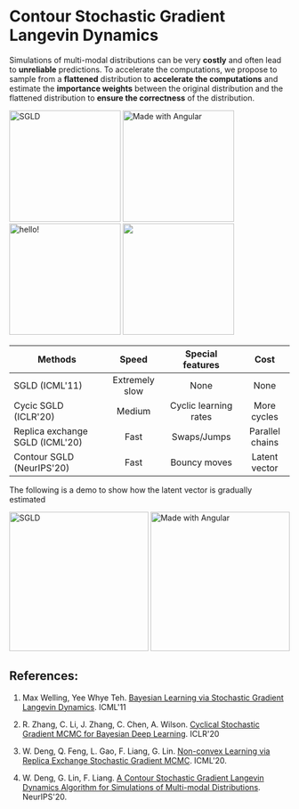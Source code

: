# Contour Stochastic Gradient Langevin Dynamics

Simulations of multi-modal distributions can be very **costly** and often lead to **unreliable** predictions. To accelerate the computations, we propose to sample from a **flattened** distribution to **accelerate the computations** and estimate the **importance weights** between the original distribution and the flattened distribution to **ensure the correctness** of the distribution. 



<p float="left">
  <img src="figures/SGLD.gif" width="200" title="SGLD"/>
  <img src="figures/cycSGLD.gif" width="200" alt="Made with Angular" title="Angular" /> 
  <img src="figures/reSGLD.gif" width="200" alt="hello!" title="adam solomon's hello"/>
  <img src="figures/CSGLD.gif" width="200" />
</p>



| Methods   |      Speed      | Special features  | Cost |
|----------|:-------------:|:-------------:|:-------------:|
| SGLD (ICML'11) |  Extremely slow | None | None |
| Cycic SGLD (ICLR'20) |    Medium   | Cyclic learning rates  | More cycles |
| Replica exchange SGLD (ICML'20) | Fast | Swaps/Jumps | Parallel chains |
| Contour SGLD (NeurIPS'20) | Fast | Bouncy moves | Latent vector |



The following is a demo to show how the latent vector is gradually estimated
<p float="left">
  <img src="figures/CSGLD_with_PDF.gif" width="250" title="SGLD"/>
  <img src="figures/CSGLD_PDF.gif" width="250" alt="Made with Angular" title="Angular" /> 
</p>



## References:

1. Max Welling, Yee Whye Teh. [Bayesian Learning via Stochastic Gradient Langevin Dynamics](https://pdfs.semanticscholar.org/aeed/631d6a84100b5e9a021ec1914095c66de415.pdf). ICML'11

2. R. Zhang, C. Li, J. Zhang, C. Chen, A. Wilson. [Cyclical Stochastic Gradient MCMC for Bayesian Deep Learning](https://arxiv.org/pdf/1902.03932.pdf). ICLR'20

3. W. Deng, Q. Feng, L. Gao, F. Liang, G. Lin. [Non-convex Learning via Replica Exchange Stochastic Gradient MCMC](https://arxiv.org/pdf/2008.05367.pdf). ICML'20.

4. W. Deng, G. Lin, F. Liang. [A Contour Stochastic Gradient Langevin Dynamics Algorithm for Simulations of Multi-modal Distributions](https://arxiv.org/pdf/2010.09800.pdf). NeurIPS'20.
